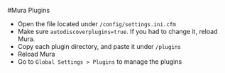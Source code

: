 #Mura Plugins

* Open the file located under `/config/settings.ini.cfm`
* Make sure `autodiscoverplugins=true`. If you had to change it, reload Mura.
* Copy each plugin directory, and paste it under `/plugins`
* Reload Mura
* Go to `Global Settings > Plugins` to manage the plugins
